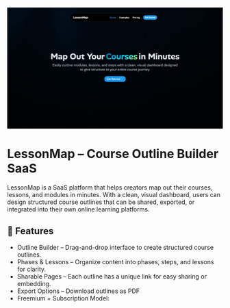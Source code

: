 ![lessonMap-**image**](image.png)

# LessonMap – Course Outline Builder SaaS

LessonMap is a SaaS platform that helps creators map out their courses, lessons, and modules in minutes. With a clean, visual dashboard, users can design structured course outlines that can be shared, exported, or integrated into their own online learning platforms.

## 🚀 Features

-  Outline Builder – Drag-and-drop interface to create structured course outlines.
-  Phases & Lessons – Organize content into phases, steps, and lessons for clarity.
-  Sharable Pages – Each outline has a unique link for easy sharing or embedding.
-  Export Options – Download outlines as PDF
-  Freemium + Subscription Model: